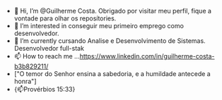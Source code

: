 - 👋 Hi, I’m @Guilherme Costa. Obrigado por visitar meu perfil, fique a vontade para olhar os reposítories.
- 👀 I’m interested in conseguir meu primeiro emprego como desenvolvedor. 
- 🌱 I’m currently  cursando Analise e Desenvolvimento de Sistemas. Desenvolvedor full-stak
- 📫 How to reach me ...https://www.linkedin.com/in/guilherme-costa-b3b829211/
- ["O temor do Senhor ensina a sabedoria, e a humildade antecede a honra"]
- {📫Provérbios 15:33}

<!---
Guilhermereedy/Guilhermereedy is a ✨ special ✨ repository because its `README.md` (this file) appears on your GitHub profile.
You can click the Preview link to take a look at your changes.
--->

